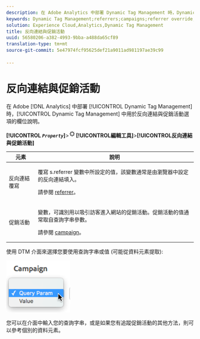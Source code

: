 ```yaml
---
description: 在 Adobe Analytics 中部署 Dynamic Tag Management 時，Dynamic Tag Management 中用於反向連結與促銷活動選項的欄位說明。
keywords: Dynamic Tag Management;referrers;campaigns;referrer override;campaign variable;query param
solution: Experience Cloud,Analytics,Dynamic Tag Management
title: 反向連結與促銷活動
uuid: 56580206-a382-4993-9bba-a488da65cf89
translation-type: tm+mt
source-git-commit: 5e47974fcf95625def21a9011ad981197ae39c99

---
```



# 反向連結與促銷活動

在 Adobe [!DNL Analytics] 中部署 [!UICONTROL Dynamic Tag Management] 時，[!UICONTROL Dynamic Tag Management] 中用於反向連結與促銷活動選項的欄位說明。

**[!UICONTROL *`Property`*]**>![齒輪圖示](assets/settings_gear.png)**[!UICONTROL &#x200B;編輯工具&#x200B;]**>**[!UICONTROL &#x200B;反向連結與促銷活動&#x200B;]**

<table id="table_09AE3BFF0F12442F9C19CD96451F93E4">
 <thead>
  <tr>
   <th colname="col1" class="entry"> 元素 </th>
   <th colname="col2" class="entry"> 說明 </th>
  </tr>
 </thead>
 <tbody>
  <tr>
   <td colname="col1"> 反向連結覆寫 </td>
   <td colname="col2"> <p>覆寫<span class="varname"> s.referrer</span> 變數中所設定的值，該變數通常是由瀏覽器中設定的反向連結填入。 </p> <p>請參閱 <a href="../../../vars/page-vars/referrer.md">referrer</a>。 </p> </td>
  </tr>
  <tr>
   <td colname="col1"> 促銷活動 </td>
   <td colname="col2"> <p>變數，可識別用以吸引訪客進入網站的促銷活動。促銷活動的值通常取自查詢字串參數。 </p> <p>請參閱 <a href="../../../vars/page-vars/campaign.md">campaign</a>。 </p> </td>
  </tr>
 </tbody>
</table>

使用 DTM 介面來選擇您要使用查詢字串或值 (可能從資料元素提取):

![查詢參數](assets/dtm-queryparam.png)

您可以在介面中輸入您的查詢字串，或是如果您有追蹤促銷活動的其他方法，則可以參考個別的資料元素。
